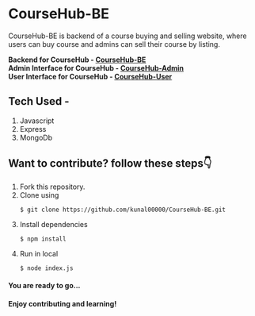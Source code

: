 # CourseHub-BE
CourseHub-BE is backend of a course buying and selling website, where users can buy course and admins can sell their course by listing.

__Backend for CourseHub - [CourseHub-BE](https://github.com/kunal00000/CourseHub-BE)__ <br/>
__Admin Interface for CourseHub - [CourseHub-Admin](https://github.com/kunal00000/CourseHub-Admin)__ <br/>
__User Interface for CourseHub - [CourseHub-User](https://github.com/kunal00000/CourseHub-User)__

## Tech Used -
1. Javascript
2. Express
3. MongoDb

## Want to contribute? follow these steps👇
1. Fork this repository.
2. Clone using
   ```
   $ git clone https://github.com/kunal00000/CourseHub-BE.git
   ```
3. Install dependencies
   ```
   $ npm install
   ```
4. Run in local
   ```
   $ node index.js
   ```
   
#### You are ready to go...
#### Enjoy contributing and learning!
